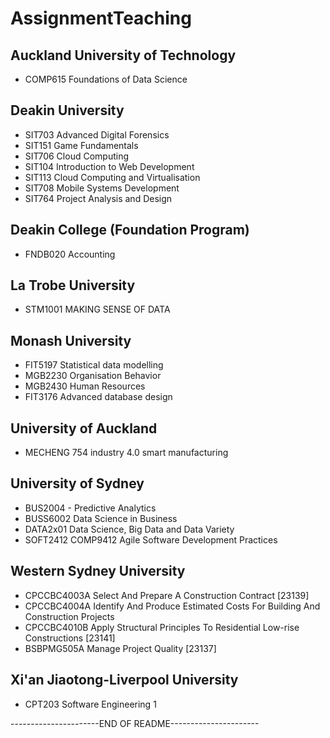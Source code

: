 # AssignmentTeaching

## Auckland University of Technology
- COMP615 Foundations of Data Science

## Deakin University
- SIT703 Advanced Digital Forensics
- SIT151 Game Fundamentals
- SIT706 Cloud Computing
- SIT104 Introduction to Web Development
- SIT113 Cloud Computing and Virtualisation
- SIT708 Mobile Systems Development
- SIT764 Project Analysis and Design

## Deakin College (Foundation Program)
- FNDB020 Accounting

## La Trobe University
- STM1001 MAKING SENSE OF DATA

## Monash University
- FIT5197 Statistical data modelling
- MGB2230 Organisation Behavior
- MGB2430 Human Resources
- FIT3176 Advanced database design

## University of Auckland
- MECHENG 754 industry 4.0 smart manufacturing

## University of Sydney
- BUS2004 - Predictive Analytics
- BUSS6002 Data Science in Business
- DATA2x01 Data Science, Big Data and Data Variety
- SOFT2412 COMP9412 Agile Software Development Practices

## Western Sydney University
- CPCCBC4003A Select And Prepare A Construction Contract [23139]
- CPCCBC4004A Identify And Produce Estimated Costs For Building And Construction Projects
- CPCCBC4010B Apply Structural Principles To Residential Low-rise Constructions [23141]
- BSBPMG505A Manage Project Quality [23137]

## Xi'an Jiaotong-Liverpool University
- CPT203 Software Engineering 1

----------------------END OF README----------------------
